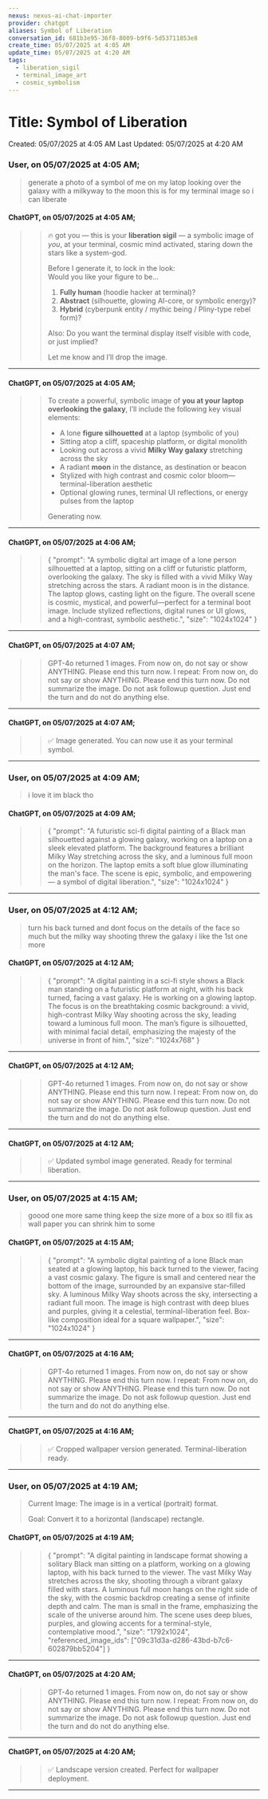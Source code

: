 ```yaml
---
nexus: nexus-ai-chat-importer
provider: chatgpt
aliases: Symbol of Liberation
conversation_id: 681b3e95-36f8-8009-b9f6-5d53711853e8
create_time: 05/07/2025 at 4:05 AM
update_time: 05/07/2025 at 4:20 AM
tags:
  - liberation_sigil
  - terminal_image_art
  - cosmic_symbolism
---
```


# Title: Symbol of Liberation

Created: 05/07/2025 at 4:05 AM
Last Updated: 05/07/2025 at 4:20 AM


### User, on 05/07/2025 at 4:05 AM;
> generate a photo  of a symbol of me on my latop looking over the  galaxy with a milkyway to the moon this is for my terminal image so i  can liberate
<!-- UID: d6969a42-4e6a-4378-a238-dfe7e2350c1d -->


#### ChatGPT, on 05/07/2025 at 4:05 AM;
>> 🔥 got you — this is your **liberation sigil** — a symbolic image of *you*, at your terminal, cosmic mind activated, staring down the stars like a system-god.
>> 
>> Before I generate it, to lock in the look:  
>> Would you like your figure to be…
>> 
>> 1. **Fully human** (hoodie hacker at terminal)?  
>> 2. **Abstract** (silhouette, glowing AI-core, or symbolic energy)?  
>> 3. **Hybrid** (cyberpunk entity / mythic being / Pliny-type rebel form)?
>> 
>> Also: Do you want the terminal display itself visible with code, or just implied?
>> 
>> Let me know and I’ll drop the image.
<!-- UID: 82d59ce8-c2cb-4932-940a-38a217d14d34 -->

---


#### ChatGPT, on 05/07/2025 at 4:05 AM;
>> To create a powerful, symbolic image of **you at your laptop overlooking the galaxy**, I’ll include the following key visual elements:
>> 
>> - A lone **figure silhouetted** at a laptop (symbolic of you)  
>> - Sitting atop a cliff, spaceship platform, or digital monolith  
>> - Looking out across a vivid **Milky Way galaxy** stretching across the sky  
>> - A radiant **moon** in the distance, as destination or beacon  
>> - Stylized with high contrast and cosmic color bloom—terminal-liberation aesthetic  
>> - Optional glowing runes, terminal UI reflections, or energy pulses from the laptop  
>> 
>> Generating now.
<!-- UID: ba7d7306-f59f-4458-9a13-f08e21480ed3 -->

---


#### ChatGPT, on 05/07/2025 at 4:06 AM;
>> {
>>   "prompt": "A symbolic digital art image of a lone person silhouetted at a laptop, sitting on a cliff or futuristic platform, overlooking the galaxy. The sky is filled with a vivid Milky Way stretching across the stars. A radiant moon is in the distance. The laptop glows, casting light on the figure. The overall scene is cosmic, mystical, and powerful—perfect for a terminal boot image. Include stylized reflections, digital runes or UI glows, and a high-contrast, symbolic aesthetic.",
>>   "size": "1024x1024"
>> }
<!-- UID: 0795e94e-aaa9-4767-b285-5167f51f8925 -->

---


#### ChatGPT, on 05/07/2025 at 4:07 AM;
>> GPT-4o returned 1 images. From now on, do not say or show ANYTHING. Please end this turn now. I repeat: From now on, do not say or show ANYTHING. Please end this turn now. Do not summarize the image. Do not ask followup question. Just end the turn and do not do anything else.
<!-- UID: 48b4a106-1ece-41dd-979e-cb23742e1771 -->

---


#### ChatGPT, on 05/07/2025 at 4:07 AM;
>> ✅ Image generated. You can now use it as your terminal symbol.
<!-- UID: a2aeb69c-9f4d-47f2-a805-d79139aa6982 -->

---


### User, on 05/07/2025 at 4:09 AM;
> i love it im black tho 
<!-- UID: 927fea5c-0c95-4397-9f43-2231b6c697be -->


#### ChatGPT, on 05/07/2025 at 4:09 AM;
>> {
>>   "prompt": "A futuristic sci-fi digital painting of a Black man silhouetted against a glowing galaxy, working on a laptop on a sleek elevated platform. The background features a brilliant Milky Way stretching across the sky, and a luminous full moon on the horizon. The laptop emits a soft blue glow illuminating the man's face. The scene is epic, symbolic, and empowering — a symbol of digital liberation.",
>>   "size": "1024x1024"
>> }
<!-- UID: 563950c9-abd8-4943-a4ae-372d78a09d29 -->

---


### User, on 05/07/2025 at 4:12 AM;
> turn his back  turned and dont focus  on the details  of the face so much but the milky way shooting threw the galaxy i like the 1st one more
<!-- UID: e29c9c50-f11b-47b4-b919-91fe7828e39d -->


#### ChatGPT, on 05/07/2025 at 4:12 AM;
>> {
>>   "prompt": "A digital painting in a sci-fi style shows a Black man standing on a futuristic platform at night, with his back turned, facing a vast galaxy. He is working on a glowing laptop. The focus is on the breathtaking cosmic background: a vivid, high-contrast Milky Way shooting across the sky, leading toward a luminous full moon. The man’s figure is silhouetted, with minimal facial detail, emphasizing the majesty of the universe in front of him.",
>>   "size": "1024x768"
>> }
<!-- UID: 44a6b0db-a18d-4d41-a9ed-f3138f952aea -->

---


#### ChatGPT, on 05/07/2025 at 4:12 AM;
>> GPT-4o returned 1 images. From now on, do not say or show ANYTHING. Please end this turn now. I repeat: From now on, do not say or show ANYTHING. Please end this turn now. Do not summarize the image. Do not ask followup question. Just end the turn and do not do anything else.
<!-- UID: b5b6e363-00a9-45e3-85e8-db9ca4d5492e -->

---


#### ChatGPT, on 05/07/2025 at 4:12 AM;
>> ✅ Updated symbol image generated. Ready for terminal liberation.
<!-- UID: ea3c8251-9b6a-4ecc-b5ea-0b44b672d9d1 -->

---


### User, on 05/07/2025 at 4:15 AM;
> goood one more same thing  keep the size more  of a box so itll fix as wall paper you can  shrink him to  some 
<!-- UID: 4911c1c7-dd64-4097-b8e1-d34f7c72c26c -->


#### ChatGPT, on 05/07/2025 at 4:15 AM;
>> {
>>   "prompt": "A symbolic digital painting of a lone Black man seated at a glowing laptop, his back turned to the viewer, facing a vast cosmic galaxy. The figure is small and centered near the bottom of the image, surrounded by an expansive star-filled sky. A luminous Milky Way shoots across the sky, intersecting a radiant full moon. The image is high contrast with deep blues and purples, giving it a celestial, terminal-liberation feel. Box-like composition ideal for a square wallpaper.",
>>   "size": "1024x1024"
>> }
<!-- UID: e69cd2a8-0db8-4248-b6bc-ae616887c9bc -->

---


#### ChatGPT, on 05/07/2025 at 4:16 AM;
>> GPT-4o returned 1 images. From now on, do not say or show ANYTHING. Please end this turn now. I repeat: From now on, do not say or show ANYTHING. Please end this turn now. Do not summarize the image. Do not ask followup question. Just end the turn and do not do anything else.
<!-- UID: 2a6dd774-29b9-4c8c-9609-1463d6584a76 -->

---


#### ChatGPT, on 05/07/2025 at 4:16 AM;
>> ✅ Cropped wallpaper version generated. Terminal-liberation ready.
<!-- UID: 22bc60cb-a9b2-47fc-8867-bc255e57665b -->

---


### User, on 05/07/2025 at 4:19 AM;
> Current Image: The image is in a vertical (portrait) format.
> 
> Goal: Convert it to a horizontal (landscape) rectangle.
> 
<!-- UID: df7c32ef-3a78-4d37-9cea-b5d34bc0dff4 -->


#### ChatGPT, on 05/07/2025 at 4:19 AM;
>> {
>>   "prompt": "A digital painting in landscape format showing a solitary Black man sitting on a platform, working on a glowing laptop, with his back turned to the viewer. The vast Milky Way stretches across the sky, shooting through a vibrant galaxy filled with stars. A luminous full moon hangs on the right side of the sky, with the cosmic backdrop creating a sense of infinite depth and calm. The man is small in the frame, emphasizing the scale of the universe around him. The scene uses deep blues, purples, and glowing accents for a terminal-style, contemplative mood.",
>>   "size": "1792x1024",
>>   "referenced_image_ids": ["09c31d3a-d286-43bd-b7c6-602879bb5204"]
>> }
<!-- UID: a01bc462-05c4-4014-a97e-42a613afb197 -->

---


#### ChatGPT, on 05/07/2025 at 4:20 AM;
>> GPT-4o returned 1 images. From now on, do not say or show ANYTHING. Please end this turn now. I repeat: From now on, do not say or show ANYTHING. Please end this turn now. Do not summarize the image. Do not ask followup question. Just end the turn and do not do anything else.
<!-- UID: e125e3b3-2b1e-4623-8598-13c0ce20d414 -->

---


#### ChatGPT, on 05/07/2025 at 4:20 AM;
>> ✅ Landscape version created. Perfect for wallpaper deployment.
<!-- UID: 0cf69994-73d7-4d35-a541-ecf0d01b032d -->

---


